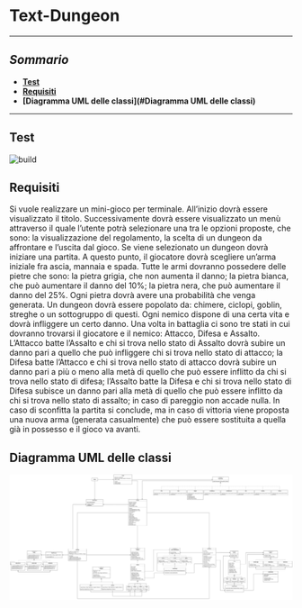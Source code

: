 # Text-Dungeon

------

## *Sommario*

- **[Test](#Test)**
- **[Requisiti](#Requisiti)**
- **[Diagramma UML delle classi](#Diagramma UML delle classi)**

------

## Test
![build](https://github.com/Gigi-G/text-dungeon/workflows/Java%20CI%20with%20Maven/badge.svg)

## Requisiti
Si vuole realizzare un mini-gioco per terminale. All’inizio dovrà essere visualizzato il titolo.
Successivamente dovrà essere visualizzato un menù attraverso il quale l’utente potrà selezionare una tra le
opzioni proposte, che sono: la visualizzazione del regolamento, la scelta di un dungeon da affrontare e
l’uscita dal gioco. Se viene selezionato un dungeon dovrà iniziare una partita. A questo punto, il giocatore
dovrà scegliere un’arma iniziale fra ascia, mannaia e spada. Tutte le armi dovranno possedere delle pietre
che sono: la pietra grigia, che non aumenta il danno; la pietra bianca, che può aumentare il danno del
10%; la pietra nera, che può aumentare il danno del 25%. Ogni pietra dovrà avere una probabilità che
venga generata. Un dungeon dovrà essere popolato da: chimere, ciclopi, goblin, streghe o un sottogruppo
di questi. Ogni nemico dispone di una certa vita e dovrà infliggere un certo danno.
Una volta in battaglia ci sono tre stati in cui dovranno trovarsi il giocatore e il nemico: Attacco, Difesa e
Assalto. L’Attacco batte l’Assalto e chi si trova nello stato di Assalto dovrà subire un danno pari a quello
che può infliggere chi si trova nello stato di attacco; la Difesa batte l’Attacco e chi si trova nello stato di
attacco dovrà subire un danno pari a più o meno alla metà di quello che può essere inflitto da chi si trova
nello stato di difesa; l’Assalto batte la Difesa e chi si trova nello stato di Difesa subisce un danno pari alla
metà di quello che può essere inflitto da chi si trova nello stato di assalto; in caso di pareggio non accade
nulla.
In caso di sconfitta la partita si conclude, ma in caso di vittoria viene proposta una nuova arma (generata
casualmente) che può essere sostituita a quella già in possesso e il gioco va avanti.

## Diagramma UML delle classi
![alt text](https://github.com/Gigi-G/text-dungeon/blob/master/uml/Text_Dungeon.jpg)
